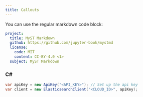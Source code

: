 ```yaml
---
title: Callouts
---
```


You can use the regular markdown code block:

```yaml
project:
  title: MyST Markdown 
  github: https://github.com/jupyter-book/mystmd
  license:
    code: MIT
    content: CC-BY-4.0 <1>
  subject: MyST Markdown 
```


### C#

```csharp
var apiKey = new ApiKey("<API_KEY>"); // Set up the api key
var client = new ElasticsearchClient("<CLOUD_ID>", apiKey); 
```
